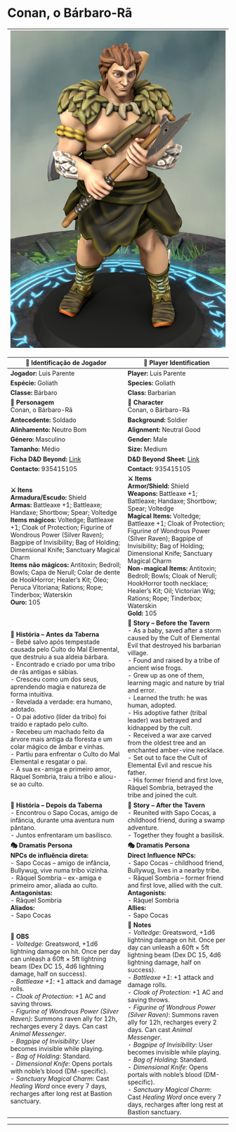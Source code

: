 # Conan, o Bárbaro-Rã

| ![pc_conan_barbaro_ra_00](../../../assets/pc/pc_conan_barbaro_ra_00.png) |
| ------------------------------------------------------------------------ |




| **📜 Identificação de Jogador**                                                                                                                                                                                                                                                                                                                                                                                                                                                                                                                                                                                                                                                                                                 | **📜 Player Identification**                                                                                                                                                                                                                                                                                                                                                                                                                                                                                                                                                                                                                                                                                                      |
| ------------------------------------------------------------------------------------------------------------------------------------------------------------------------------------------------------------------------------------------------------------------------------------------------------------------------------------------------------------------------------------------------------------------------------------------------------------------------------------------------------------------------------------------------------------------------------------------------------------------------------------------------------------------------------------------------------------------------------- | --------------------------------------------------------------------------------------------------------------------------------------------------------------------------------------------------------------------------------------------------------------------------------------------------------------------------------------------------------------------------------------------------------------------------------------------------------------------------------------------------------------------------------------------------------------------------------------------------------------------------------------------------------------------------------------------------------------------------------- |
| **Jogador:** Luis Parente                                                                                                                                                                                                                                                                                                                                                                                                                                                                                                                                                                                                                                                                                                       | **Player:** Luis Parente                                                                                                                                                                                                                                                                                                                                                                                                                                                                                                                                                                                                                                                                                                          |
| **Espécie:** Goliath                                                                                                                                                                                                                                                                                                                                                                                                                                                                                                                                                                                                                                                                                                            | **Species:** Goliath                                                                                                                                                                                                                                                                                                                                                                                                                                                                                                                                                                                                                                                                                                              |
| **Classe:** Bárbaro                                                                                                                                                                                                                                                                                                                                                                                                                                                                                                                                                                                                                                                                                                             | **Class:** Barbarian                                                                                                                                                                                                                                                                                                                                                                                                                                                                                                                                                                                                                                                                                                              |
| **🧙 Personagem**<br>Conan, o Bárbaro-Rã                                                                                                                                                                                                                                                                                                                                                                                                                                                                                                                                                                                                                                                                                        | **🧙 Character**<br>Conan, o Bárbaro-Rã                                                                                                                                                                                                                                                                                                                                                                                                                                                                                                                                                                                                                                                                                           |
| **Antecedente:** Soldado                                                                                                                                                                                                                                                                                                                                                                                                                                                                                                                                                                                                                                                                                                        | **Background:** Soldier                                                                                                                                                                                                                                                                                                                                                                                                                                                                                                                                                                                                                                                                                                           |
| **Alinhamento:** Neutro Bom                                                                                                                                                                                                                                                                                                                                                                                                                                                                                                                                                                                                                                                                                                     | **Alignment:** Neutral Good                                                                                                                                                                                                                                                                                                                                                                                                                                                                                                                                                                                                                                                                                                       |
| **Género:** Masculino                                                                                                                                                                                                                                                                                                                                                                                                                                                                                                                                                                                                                                                                                                           | **Gender:** Male                                                                                                                                                                                                                                                                                                                                                                                                                                                                                                                                                                                                                                                                                                                  |
| **Tamanho:** Médio                                                                                                                                                                                                                                                                                                                                                                                                                                                                                                                                                                                                                                                                                                              | **Size:** Medium                                                                                                                                                                                                                                                                                                                                                                                                                                                                                                                                                                                                                                                                                                                  |
| **Ficha D&D Beyond:** [Link](https://www.dndbeyond.com/characters/138566061)                                                                                                                                                                                                                                                                                                                                                                                                                                                                                                                                                                                                                                                    | **D&D Beyond Sheet:** [Link](https://www.dndbeyond.com/characters/138566061)                                                                                                                                                                                                                                                                                                                                                                                                                                                                                                                                                                                                                                                      |
| **Contacto:** 935415105                                                                                                                                                                                                                                                                                                                                                                                                                                                                                                                                                                                                                                                                                                         | **Contact:** 935415105                                                                                                                                                                                                                                                                                                                                                                                                                                                                                                                                                                                                                                                                                                            |
| **⚔️ Itens**<br>**Armadura/Escudo:** Shield<br>**Armas:** Battleaxe +1; Battleaxe; Handaxe; Shortbow; Spear; Voltedge<br>**Items mágicos:** Voltedge; Battleaxe +1; Cloak of Protection; Figurine of Wondrous Power (Silver Raven); Bagpipe of Invisibility; Bag of Holding; Dimensional Knife; Sanctuary Magical Charm<br>**Items não mágicos:** Antitoxin; Bedroll; Bowls; Capa de Nerull; Colar de dente de HookHorror; Healer’s Kit; Óleo; Peruca Vitoriana; Rations; Rope; Tinderbox; Waterskin<br>**Ouro:** 105                                                                                                                                                                                                           | **⚔️ Items**<br>**Armor/Shield:** Shield<br>**Weapons:** Battleaxe +1; Battleaxe; Handaxe; Shortbow; Spear; Voltedge<br>**Magical Items:** Voltedge; Battleaxe +1; Cloak of Protection; Figurine of Wondrous Power (Silver Raven); Bagpipe of Invisibility; Bag of Holding; Dimensional Knife; Sanctuary Magical Charm<br>**Non-magical Items:** Antitoxin; Bedroll; Bowls; Cloak of Nerull; HookHorror tooth necklace; Healer’s Kit; Oil; Victorian Wig; Rations; Rope; Tinderbox; Waterskin<br>**Gold:** 105                                                                                                                                                                                                                    |
| **📖 História – Antes da Taberna**<br>- Bebé salvo após tempestade causada pelo Culto do Mal Elemental, que destruiu a sua aldeia bárbara.<br>- Encontrado e criado por uma tribo de rãs antigas e sábias.<br>- Cresceu como um dos seus, aprendendo magia e natureza de forma intuitiva.<br>- Revelada a verdade: era humano, adotado.<br>- O pai adotivo (líder da tribo) foi traído e raptado pelo culto.<br>- Recebeu um machado feito da árvore mais antiga da floresta e um colar mágico de âmbar e vinhas.<br>- Partiu para enfrentar o Culto do Mal Elemental e resgatar o pai.<br>- A sua ex-amiga e primeiro amor, Rãquel Sombria, traiu a tribo e aliou-se ao culto.                                                 | **📖 Story – Before the Tavern**<br>- As a baby, saved after a storm caused by the Cult of Elemental Evil that destroyed his barbarian village.<br>- Found and raised by a tribe of ancient wise frogs.<br>- Grew up as one of them, learning magic and nature by trial and error.<br>- Learned the truth: he was human, adopted.<br>- His adoptive father (tribal leader) was betrayed and kidnapped by the cult.<br>- Received a war axe carved from the oldest tree and an enchanted amber-vine necklace.<br>- Set out to face the Cult of Elemental Evil and rescue his father.<br>- His former friend and first love, Rãquel Sombria, betrayed the tribe and joined the cult.                                                |
| **📖 História – Depois da Taberna**<br>- Encontrou o Sapo Cocas, amigo de infância, durante uma aventura num pântano.<br>- Juntos enfrentaram um basilisco.                                                                                                                                                                                                                                                                                                                                                                                                                                                                                                                                                                     | **📖 Story – After the Tavern**<br>- Reunited with Sapo Cocas, a childhood friend, during a swamp adventure.<br>- Together they fought a basilisk.                                                                                                                                                                                                                                                                                                                                                                                                                                                                                                                                                                                |
| **🎭 Dramatis Persona**<br>**NPCs de influência direta:**<br>- Sapo Cocas – amigo de infância, Bullywug, vive numa tribo vizinha.<br>- Rãquel Sombria – ex-amiga e primeiro amor, aliada ao culto.<br>**Antagonistas:**<br>- Rãquel Sombria<br>**Aliados:**<br>- Sapo Cocas                                                                                                                                                                                                                                                                                                                                                                                                                                                     | **🎭 Dramatis Persona**<br>**Direct Influence NPCs:**<br>- Sapo Cocas – childhood friend, Bullywug, lives in a nearby tribe.<br>- Rãquel Sombria – former friend and first love, allied with the cult.<br>**Antagonists:**<br>- Rãquel Sombria<br>**Allies:**<br>- Sapo Cocas                                                                                                                                                                                                                                                                                                                                                                                                                                                     |
| **🔮 OBS**<br>- *Voltedge*: Greatsword, +1d6 lightning damage on hit. Once per day can unleash a 60ft × 5ft lightning beam (Dex DC 15, 4d6 lightning damage, half on success).<br>- *Battleaxe +1*: +1 attack and damage rolls.<br>- *Cloak of Protection*: +1 AC and saving throws.<br>- *Figurine of Wondrous Power (Silver Raven)*: Summons raven ally for 12h, recharges every 2 days. Can cast *Animal Messenger*.<br>- *Bagpipe of Invisibility*: User becomes invisible while playing.<br>- *Bag of Holding*: Standard.<br>- *Dimensional Knife*: Opens portals with noble’s blood (DM-specific).<br>- *Sanctuary Magical Charm*: Cast *Healing Word* once every 7 days, recharges after long rest at Bastion sanctuary. | **🔮 Notes**<br>- *Voltedge*: Greatsword, +1d6 lightning damage on hit. Once per day can unleash a 60ft × 5ft lightning beam (Dex DC 15, 4d6 lightning damage, half on success).<br>- *Battleaxe +1*: +1 attack and damage rolls.<br>- *Cloak of Protection*: +1 AC and saving throws.<br>- *Figurine of Wondrous Power (Silver Raven)*: Summons raven ally for 12h, recharges every 2 days. Can cast *Animal Messenger*.<br>- *Bagpipe of Invisibility*: User becomes invisible while playing.<br>- *Bag of Holding*: Standard.<br>- *Dimensional Knife*: Opens portals with noble’s blood (DM-specific).<br>- *Sanctuary Magical Charm*: Cast *Healing Word* once every 7 days, recharges after long rest at Bastion sanctuary. |

---









